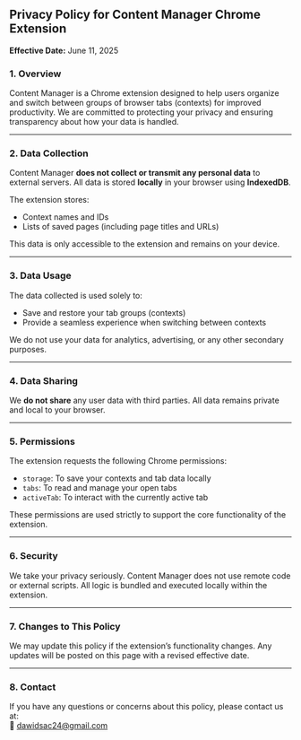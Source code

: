 ## **Privacy Policy for Content Manager Chrome Extension**

**Effective Date:** June 11, 2025

### 1. **Overview**

Content Manager is a Chrome extension designed to help users organize and switch between groups of browser tabs (contexts) for improved productivity. We are committed to protecting your privacy and ensuring transparency about how your data is handled.

---

### 2. **Data Collection**

Content Manager **does not collect or transmit any personal data** to external servers. All data is stored **locally** in your browser using **IndexedDB**.

The extension stores:

- Context names and IDs
- Lists of saved pages (including page titles and URLs)

This data is only accessible to the extension and remains on your device.

---

### 3. **Data Usage**

The data collected is used solely to:

- Save and restore your tab groups (contexts)
- Provide a seamless experience when switching between contexts

We do not use your data for analytics, advertising, or any other secondary purposes.

---

### 4. **Data Sharing**

We **do not share** any user data with third parties. All data remains private and local to your browser.

---

### 5. **Permissions**

The extension requests the following Chrome permissions:

- `storage`: To save your contexts and tab data locally
- `tabs`: To read and manage your open tabs
- `activeTab`: To interact with the currently active tab

These permissions are used strictly to support the core functionality of the extension.

---

### 6. **Security**

We take your privacy seriously. Content Manager does not use remote code or external scripts. All logic is bundled and executed locally within the extension.

---

### 7. **Changes to This Policy**

We may update this policy if the extension’s functionality changes. Any updates will be posted on this page with a revised effective date.

---

### 8. **Contact**

If you have any questions or concerns about this policy, please contact us at:  
📧 dawidsac24@gmail.com
